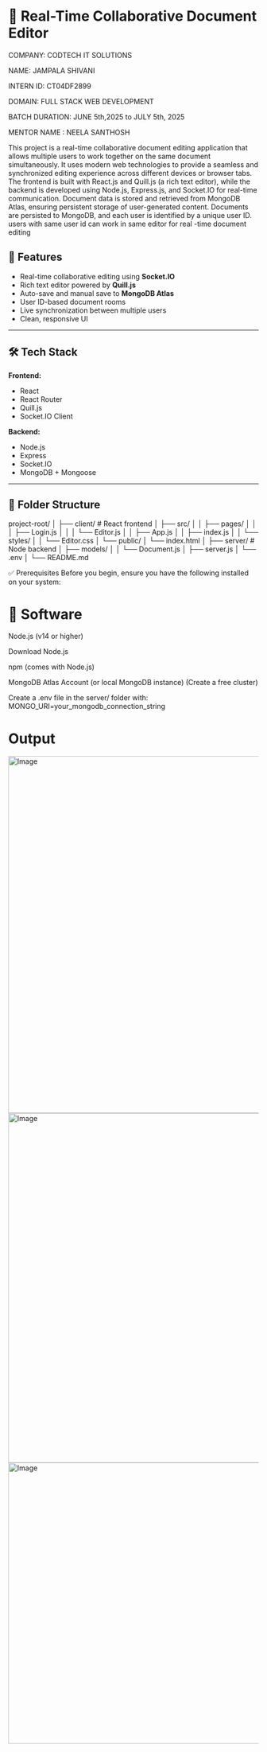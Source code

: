# 📄 Real-Time Collaborative Document Editor

COMPANY: CODTECH IT SOLUTIONS

NAME: JAMPALA SHIVANI

INTERN ID: CT04DF2899

DOMAIN: FULL STACK WEB DEVELOPMENT

BATCH DURATION: JUNE 5th,2025 to JULY 5th, 2025

MENTOR NAME : NEELA SANTHOSH


This project is a real-time collaborative document editing application that allows multiple users to work together on the same document simultaneously. It uses modern web technologies to provide a seamless and synchronized editing experience across different devices or browser tabs.
The frontend is built with React.js and Quill.js (a rich text editor), while the backend is developed using Node.js, Express.js, and Socket.IO for real-time communication. Document data is stored and retrieved from MongoDB Atlas, ensuring persistent storage of user-generated content.
Documents are persisted to MongoDB, and each user is identified by a unique user ID. users with same user id can work in same editor for real -time document editing 

## 🚀 Features

- Real-time collaborative editing using **Socket.IO**
- Rich text editor powered by **Quill.js**
- Auto-save and manual save to **MongoDB Atlas**
- User ID-based document rooms
- Live synchronization between multiple users
- Clean, responsive UI

---

## 🛠️ Tech Stack

**Frontend:**
- React
- React Router
- Quill.js
- Socket.IO Client

**Backend:**
- Node.js
- Express
- Socket.IO
- MongoDB + Mongoose

---

## 📁 Folder Structure
project-root/
│
├── client/ # React frontend
│ ├── src/
│ │ ├── pages/
│ │ │ ├── Login.js
│ │ │ └── Editor.js
│ │ ├── App.js
│ │ ├── index.js
│ │ └── styles/
│ │ └── Editor.css
│ └── public/
│ └── index.html
│
├── server/ # Node backend
│ ├── models/
│ │ └── Document.js
│ ├── server.js
│ └── .env
│
└── README.md

✅ Prerequisites
Before you begin, ensure you have the following installed on your system:

# 🔧 Software

Node.js (v14 or higher)

Download Node.js

npm (comes with Node.js)

MongoDB Atlas Account (or local MongoDB instance)  (Create a free cluster)

Create a .env file in the server/ folder with: MONGO_URI=your_mongodb_connection_string

# Output

<img width="1299" height="718" alt="Image" src="https://github.com/user-attachments/assets/6c550ab0-1f36-4e4b-8b11-383daaa492f8" />
<img width="1294" height="703" alt="Image" src="https://github.com/user-attachments/assets/2da2e029-3e6e-4823-82ea-ea3ca3dd6bc8" />
<img width="1112" height="565" alt="Image" src="https://github.com/user-attachments/assets/1d6cb610-eb0d-4883-9647-20069c7b21b0" />
